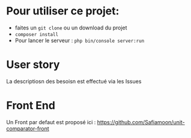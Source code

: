 # Pour utiliser ce projet: 

- faites un `git clone` ou un download du projet
- `composer install`
- Pour lancer le serveur :  `php bin/console server:run`

# User story 
La descriptiosn des besoisn est effectué via les Issues

# Front End
Un Front par defaut est proposé ici : https://github.com/Safiamoon/unit-comparator-front
